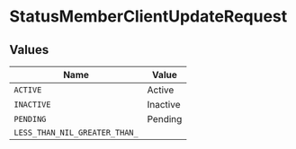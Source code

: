 # StatusMemberClientUpdateRequest


## Values

| Name                          | Value                         |
| ----------------------------- | ----------------------------- |
| `ACTIVE`                      | Active                        |
| `INACTIVE`                    | Inactive                      |
| `PENDING`                     | Pending                       |
| `LESS_THAN_NIL_GREATER_THAN_` | <nil>                         |